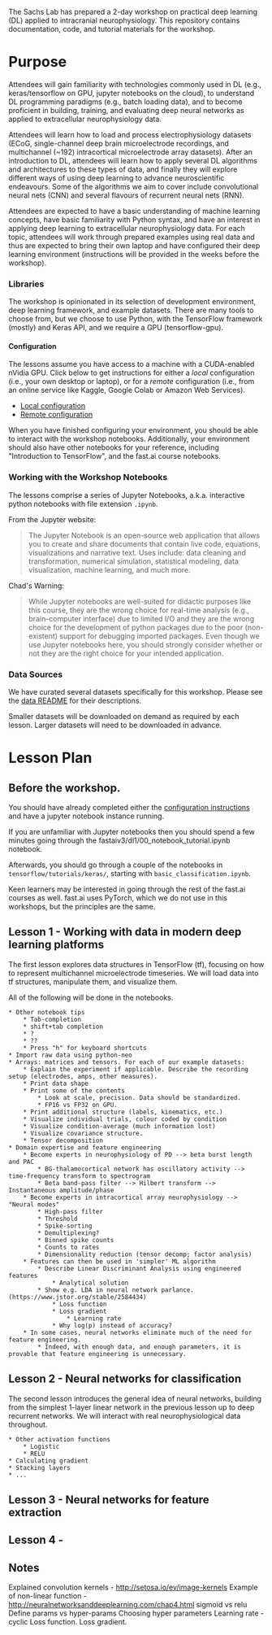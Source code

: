 The Sachs Lab has prepared a 2-day workshop on practical deep learning (DL) applied to intracranial neurophysiology.
This repository contains documentation, code, and tutorial materials for the workshop.

# Purpose

Attendees will gain familiarity with technologies commonly used in DL (e.g., keras/tensorflow on GPU,
jupyter notebooks on the cloud), to understand DL programming paradigms (e.g., batch loading data),
and to become proficient in building, training, and evaluating deep neural networks as applied to extracellular
neurophysiology data. 

Attendees will learn how to load and process electrophysiology datasets (ECoG, single-channel
deep brain microelectrode recordings, and multichannel (~192) intracortical microelectrode array datasets). After an
introduction to DL, attendees will learn how to apply several DL algorithms and architectures to these types of data,
and finally they will explore different ways of using deep learning to advance neuroscientific endeavours. Some of the
algorithms we aim to cover include convolutional neural nets (CNN) and several flavours of recurrent neural nets (RNN).

Attendees are expected to have a basic understanding of machine learning concepts, have basic familiarity with Python
syntax, and have an interest in applying deep learning to extracellular neurophysiology data.
For each topic, attendees will work through prepared examples using real data and thus are expected to bring their own
laptop and have configured their deep learning environment (instructions will be provided in the weeks before the workshop).

### Libraries

The workshop is opinionated in its selection of development environment, deep learning framework, and example datasets.
There are many tools to choose from, but we choose to use Python, with the TensorFlow framework (mostly) and Keras API,
and we require a GPU (tensorflow-gpu).

#### Configuration

The lessons assume you have access to a machine with a CUDA-enabled nVidia GPU. Click below to get
instructions for either a *local* configuration (i.e., your own desktop or laptop), or for a *remote* configuration
(i.e., from an online service like Kaggle, Google Colab or Amazon Web Services).

* [Local configuration](https://github.com/SachsLab/IntracranialNeurophysDL/tree/master/docs/LocalConfig.md)
* [Remote configuration](https://github.com/SachsLab/IntracranialNeurophysDL/tree/master/docs/RemoteConfig.md)

When you have finished configuring your environment, you should be able to interact with the workshop notebooks.
Additionally, your environment should also have other notebooks for your reference, including
"Introduction to TensorFlow", and the fast.ai course notebooks.

### Working with the Workshop Notebooks

The lessons comprise a series of Jupyter Notebooks, a.k.a. interactive python notebooks with file extension `.ipynb`.

From the Jupyter website:
>The Jupyter Notebook is an open-source web application that allows you to create and share documents that contain
live code, equations, visualizations and narrative text. Uses include: data cleaning and transformation,
numerical simulation, statistical modeling, data visualization, machine learning, and much more.

Chad's Warning:
>While Jupyter notebooks are well-suited for didactic purposes like this course, they are the wrong choice for
real-time analysis (e.g., brain-computer interface) due to limited I/O and they are the wrong choice for the
development of python packages due to the poor (non-existent) support for debugging imported packages. Even though
we use Jupyter notebooks here, you should strongly consider whether or not they are the right choice for your intended
application. 

### Data Sources

We have curated several datasets specifically for this workshop. Please see the
[data README](https://github.com/SachsLab/IntracranialNeurophysDL/tree/master/data/README.md) for their descriptions.

Smaller datasets will be downloaded on demand as required by each lesson.
Larger datasets will need to be downloaded in advance. 

# Lesson Plan

## Before the workshop.

You should have already completed either the [configuration instructions](#configuration)
and have a jupyter notebook instance running.

If you are unfamiliar with Jupyter notebooks then you should spend a few minutes going through the
fastaiv3/dl1/00_notebook_tutorial.ipynb notebook.

Afterwards, you should go through a couple of the notebooks in `tensorflow/tutorials/keras/`, starting with
`basic_classification.ipynb`.

Keen learners may be interested in going through the rest of the fast.ai courses as well.
fast.ai uses PyTorch, which we do not use in this workshops, but the principles are the same.

## Lesson 1 - Working with data in modern deep learning platforms

The first lesson explores data structures in TensorFlow (tf), focusing on how to represent multichannel 
microelectrode timeseries. We will load data into tf structures, manipulate them, and visualize them.


All of the following will be done in the notebooks.

    * Other notebook tips
        * Tab-completion
        * shift+tab completion
        * ?
        * ??
        * Press "h" for keyboard shortcuts
    * Import raw data using python-neo
    * Arrays: matrices and tensors. For each of our example datasets:
        * Explain the experiment if applicable. Describe the recording setup (electrodes, amps, other measures). 
        * Print data shape
        * Print some of the contents
            * Look at scale, precision. Data should be standardized.
            * FP16 vs FP32 on GPU.
        * Print additional structure (labels, kinematics, etc.)
        * Visualize individual trials, colour coded by condition
        * Visualize condition-average (much information lost)
        * Visualize covariance structure.
        * Tensor decomposition
    * Domain expertise and feature engineering
        * Become experts in neurophysiology of PD --> beta burst length and PAC
            * BG-thalamocortical network has oscillatory activity --> time-frequency transform to spectrogram
            * Beta band-pass filter --> Hilbert transform --> Instantaneous amplitude/phase
        * Become experts in intracortical array neurophysiology --> "Neural modes"
            * High-pass filter
            * Threshold
            * Spike-sorting
            * Demultiplexing?
            * Binned spike counts
            * Counts to rates
            * Dimensionality reduction (tensor decomp; factor analysis)
        * Features can then be used in 'simpler' ML algorithm
            * Describe Linear Discriminant Analysis using engineered features
                * Analytical solution
            * Show e.g. LDA in neural network parlance. (https://www.jstor.org/stable/2584434)
                * Loss function
                * Loss gradient
                    * Learning rate
                * Why log(p) instead of accuracy?
        * In some cases, neural networks eliminate much of the need for feature engineering.
            * Indeed, with enough data, and enough parameters, it is provable that feature engineering is unnecessary.
    
## Lesson 2 - Neural networks for classification

The second lesson introduces the general idea of neural networks, building from the simplest 1-layer linear network
in the previous lesson up to deep recurrent networks. We will interact with real neurophysiological data throughout.

    * Other activation functions
        * Logistic
        * RELU
    * Calculating gradient
    * Stacking layers
    * ...

## Lesson 3 - Neural networks for feature extraction

## Lesson 4 - 

## Notes

Explained convolution kernels - http://setosa.io/ev/image-kernels
Example of non-linear function - http://neuralnetworksanddeeplearning.com/chap4.html
sigmoid vs relu
Define params vs hyper-params
Choosing hyper parameters
    Learning rate - cyclic
Loss function. Loss gradient.
